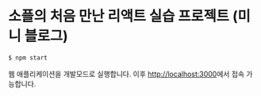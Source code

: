 # 소플의 처음 만난 리액트 실습 프로젝트 (미니 블로그)

```bash
$ npm start
```

웹 애플리케이션을 개발모드로 실행합니다. 이후 [http://localhost:3000](http://localhost:3000)에서 접속 가능합니다.